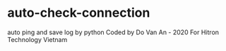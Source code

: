 # auto-check-connection
auto ping and save log by python
Coded by Do Van An - 2020
For Hitron Technology Vietnam
